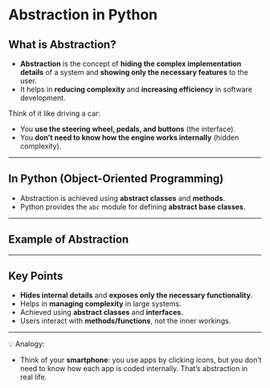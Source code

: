 # Abstraction in Python  

## What is Abstraction?
- **Abstraction** is the concept of **hiding the complex implementation details** of a system and **showing only the necessary features** to the user.  
- It helps in **reducing complexity** and **increasing efficiency** in software development.  

Think of it like driving a car:  
- You **use the steering wheel, pedals, and buttons** (the interface).  
- You **don’t need to know how the engine works internally** (hidden complexity).  

---

## In Python (Object-Oriented Programming)
- Abstraction is achieved using **abstract classes** and **methods**.  
- Python provides the `abc` module for defining **abstract base classes**.

---

## Example of Abstraction

---

## Key Points
- **Hides internal details** and **exposes only the necessary functionality**.  
- Helps in **managing complexity** in large systems.  
- Achieved using **abstract classes** and **interfaces**.  
- Users interact with **methods/functions**, not the inner workings.  

---

💡 Analogy:
- Think of your **smartphone**: you use apps by clicking icons, but you don’t need to know how each app is coded internally. That’s abstraction in real life.
